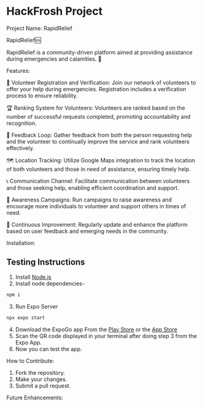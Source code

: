 # HackFrosh Project
Project Name: RapidRelief

RapidRelief🆘

RapidRelief is a community-driven platform aimed at providing assistance during emergencies and calamities. 🚨

Features:

🤝 Volunteer Registration and Verification: Join our network of volunteers to offer your help during emergencies. Registration includes a verification process to ensure reliability.

🏆 Ranking System for Volunteers: Volunteers are ranked based on the number of successful requests completed, promoting accountability and recognition.

🔄 Feedback Loop: Gather feedback from both the person requesting help and the volunteer to continually improve the service and rank volunteers effectively.

🗺️ Location Tracking: Utilize Google Maps integration to track the location of both volunteers and those in need of assistance, ensuring timely help.

📞 Communication Channel: Facilitate communication between volunteers and those seeking help, enabling efficient coordination and support.

📣 Awareness Campaigns: Run campaigns to raise awareness and encourage more individuals to volunteer and support others in times of need.

🔄 Continuous Improvement: Regularly update and enhance the platform based on user feedback and emerging needs in the community.

Installation:

## Testing Instructions

1. Install [Node.js](https://nodejs.org/en)
2. Install node dependencies-
```bash
npm i
```
3. Run Expo Server
```bash
npx expo start
```
4. Download the ExpoGo app From the [Play Store](https://play.google.com/store/apps/details?id=host.exp.exponent) or the [App Store](https://apps.apple.com/in/app/expo-go/id982107779)
5. Scan the QR code displayed in your terminal after doing step 3 from the Expo App.
6. Now you can test the app.



How to Contribute:

1. Fork the repository.
2. Make your changes.
3. Submit a pull request.

Future Enhancements:


